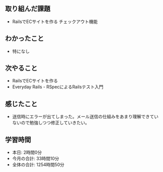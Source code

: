 ## 取り組んだ課題
- RailsでECサイトを作る チェックアウト機能
## わかったこと
- 特になし
## 次やること
- RailsでECサイトを作る
- Everyday Rails - RSpecによるRailsテスト入門
## 感じたこと
- 送信時にエラーが出てしまった。メール送信の仕組みをあまり理解できていないので勉強しつつ修正していきたい。
## 学習時間
- 本日: 2時間0分
- 今月の合計: 33時間10分
- 全体の合計: 1254時間50分
